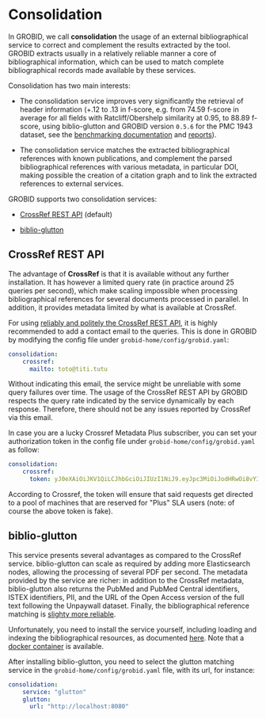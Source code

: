 # Consolidation

In GROBID, we call __consolidation__ the usage of an external bibliographical service to correct and complement the results extracted by the tool. GROBID extracts usually in a relatively reliable manner a core of bibliographical information, which can be used to match complete bibliographical records made available by these services. 

Consolidation has two main interests:

* The consolidation service improves very significantly the retrieval of header information (+.12 to .13 in f-score, e.g. from 74.59 f-score in average for all fields with Ratcliff/Obershelp similarity at 0.95, to 88.89 f-score, using biblio-glutton and GROBID version `0.5.6` for the PMC 1943 dataset, see the [benchmarking documentation](https://grobid.readthedocs.io/en/latest/End-to-end-evaluation/) and [reports](https://github.com/kermitt2/grobid/tree/master/grobid-trainer/doc)). 

* The consolidation service matches the extracted bibliographical references with known publications, and complement the parsed bibliographical references with various metadata, in particular DOI, making possible the creation of a citation graph and to link the extracted references to external services. 

GROBID supports two consolidation services:

* [CrossRef REST API](https://github.com/CrossRef/rest-api-doc) (default)

* [biblio-glutton](https://github.com/kermitt2/biblio-glutton)

## CrossRef REST API

The advantage of __CrossRef__ is that it is available without any further installation. It has however a limited query rate (in practice around 25 queries per second), which make scaling impossible when processing bibliographical references for several documents processed in parallel. In addition, it provides metadata limited by what is available at CrossRef.  

For using [reliably and politely the CrossRef REST API](https://github.com/CrossRef/rest-api-doc#good-manners--more-reliable-service), it is highly recommended to add a contact email to the queries. This is done in GROBID by modifying the config file under `grobid-home/config/grobid.yaml`:

```yaml
consolidation:
    crossref:
      mailto: toto@titi.tutu
```

Without indicating this email, the service might be unreliable with some query failures over time. The usage of the CrossRef REST API by GROBID respects the query rate indicated by the service dynamically by each response. Therefore, there should not be any issues reported by CrossRef via this email.  

In case you are a lucky Crossref Metadata Plus subscriber, you can set your authorization token in the config file under `grobid-home/config/grobid.yaml` as follow:

```yaml
consolidation:
    crossref:
      token: yJ0eXAiOiJKV1QiLCJhbGciOiJIUzI1NiJ9.eyJpc3MiOiJodHRwOi8vY3Jvc3NyZWYub3JnLyIsImF1ZXYZImVuaGFuY2VkY21zIiwianRpIjoiN0M5ODlFNTItMTFEQS00QkY3LUJCRUUtODFCMUM3QzE0OTZEIn0.NYe3-O066sce9R1fjMzNEvP88VqSEaYdBY622FDiG8Uq
```

According to Crossref, the token will ensure that said requests get directed to a pool of machines that are reserved for "Plus" SLA users (note: of course the above token is fake). 

## biblio-glutton

This service presents several advantages as compared to the CrossRef service. biblio-glutton can scale as required by adding more Elasticsearch nodes, allowing the processing of several PDF per second. The metadata provided by the service are richer: in addition to the CrossRef metadata, biblio-glutton also returns the PubMed and PubMed Central identifiers, ISTEX identifiers, PII, and the URL of the Open Access version of the full text following the Unpaywall dataset. Finally, the bibliographical reference matching is [slighty more reliable](https://github.com/kermitt2/biblio-glutton#matching-accuracy). 

Unfortunately, you need to install the service yourself, including loading and indexing the bibliographical resources, as documented [here](https://github.com/kermitt2/biblio-glutton#building-the-bibliographical-data-look-up-and-matching-databases). Note that a [docker container](https://github.com/kermitt2/biblio-glutton#running-with-docker) is available. 

After installing biblio-glutton, you need to select the glutton matching service in the `grobid-home/config/grobid.yaml` file, with its url, for instance:

```yaml
consolidation:
    service: "glutton"
    glutton:
      url: "http://localhost:8080" 
```

